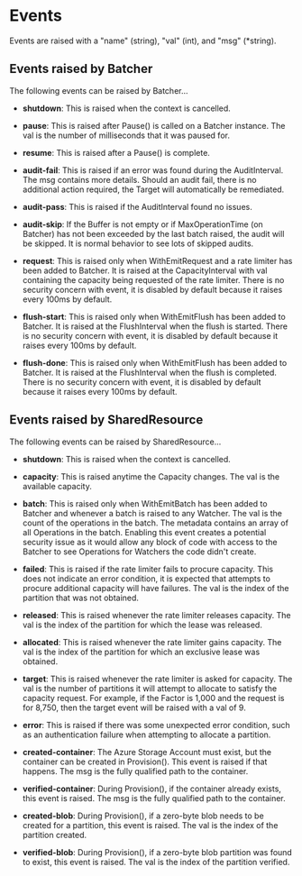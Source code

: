 # Events

Events are raised with a "name" (string), "val" (int), and "msg" (*string).

## Events raised by Batcher

The following events can be raised by Batcher...
<!-- TODO: Review shutdown-->
- __shutdown__: This is raised when the context is cancelled.

- __pause__: This is raised after Pause() is called on a Batcher instance. The val is the number of milliseconds that it was paused for.

- __resume__: This is raised after a Pause() is complete.

- __audit-fail__: This is raised if an error was found during the AuditInterval. The msg contains more details. Should an audit fail, there is no additional action required, the Target will automatically be remediated.

- __audit-pass__: This is raised if the AuditInterval found no issues.

- __audit-skip__: If the Buffer is not empty or if MaxOperationTime (on Batcher) has not been exceeded by the last batch raised, the audit will be skipped. It is normal behavior to see lots of skipped audits.

- __request__: This is raised only when WithEmitRequest and a rate limiter has been added to Batcher. It is raised at the CapacityInterval with val containing the capacity being requested of the rate limiter. There is no security concern with event, it is disabled by default because it raises every 100ms by default.

- __flush-start__: This is raised only when WithEmitFlush has been added to Batcher. It is raised at the FlushInterval when the flush is started. There is no security concern with event, it is disabled by default because it raises every 100ms by default.

- __flush-done__: This is raised only when WithEmitFlush has been added to Batcher. It is raised at the FlushInterval when the flush is completed. There is no security concern with event, it is disabled by default because it raises every 100ms by default.

<!-- TODO: LeaseManager events-->

## Events raised by SharedResource

<!-- TODO: Review shutdown + Are we missing provisionstart and provisiondone events here? -->

The following events can be raised by SharedResource...

- __shutdown__: This is raised when the context is cancelled.

- __capacity__: This is raised anytime the Capacity changes. The val is the available capacity.

- __batch__: This is raised only when WithEmitBatch has been added to Batcher and whenever a batch is raised to any Watcher. The val is the count of the operations in the batch. The metadata contains an array of all Operations in the batch. Enabling this event creates a potential security issue as it would allow any block of code with access to the Batcher to see Operations for Watchers the code didn't create.

- __failed__: This is raised if the rate limiter fails to procure capacity. This does not indicate an error condition, it is expected that attempts to procure additional capacity will have failures. The val is the index of the partition that was not obtained.

- __released__: This is raised whenever the rate limiter releases capacity. The val is the index of the partition for which the lease was released.

- __allocated__: This is raised whenever the rate limiter gains capacity. The val is the index of the partition for which an exclusive lease was obtained.

- __target__: This is raised whenever the rate limiter is asked for capacity. The val is the number of partitions it will attempt to allocate to satisfy the capacity request. For example, if the Factor is 1,000 and the request is for 8,750, then the target event will be raised with a val of 9.

- __error__: This is raised if there was some unexpected error condition, such as an authentication failure when attempting to allocate a partition.

- __created-container__: The Azure Storage Account must exist, but the container can be created in Provision(). This event is raised if that happens. The msg is the fully qualified path to the container.

- __verified-container__: During Provision(), if the container already exists, this event is raised. The msg is the fully qualified path to the container.

- __created-blob__: During Provision(), if a zero-byte blob needs to be created for a partition, this event is raised. The val is the index of the partition created.

- __verified-blob__: During Provision(), if a zero-byte blob partition was found to exist, this event is raised. The val is the index of the partition verified.
